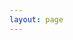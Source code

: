 ```yaml
---
layout: page
---
```


<script setup>
import {
  VPTeamPage,
  VPTeamPageTitle,
  VPTeamMembers,
  VPTeamPageSection
} from 'vitepress/theme'

const coreMembers = []
const otherMembers = []
</script>

<VPTeamPage>
  <VPTeamPageTitle>
    <template #lead>核心领导者</template>
  </VPTeamPageTitle>
  <VPTeamMembers size="small" :members="coreMembers" />
    <VPTeamPageSection>
    <template #title>团队成员</template>
    <template #members>
      <VPTeamMembers size="small" :members="otherMembers" />
    </template>
  </VPTeamPageSection>
</VPTeamPage>

